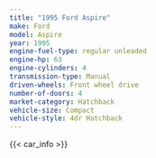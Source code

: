 ```yaml
---
title: "1995 Ford Aspire"
make: Ford
model: Aspire
year: 1995
engine-fuel-type: regular unleaded
engine-hp: 63
engine-cylinders: 4
transmission-type: Manual
driven-wheels: Front wheel drive
number-of-doors: 4
market-category: Hatchback
vehicle-size: Compact
vehicle-style: 4dr Hatchback
---
```


{{< car_info >}}
